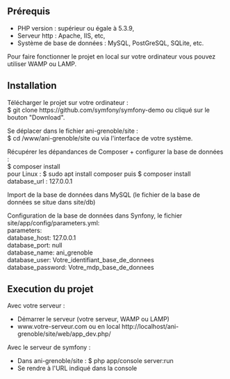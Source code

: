 <h2>Prérequis</h2>
<ul>
<li>PHP version : supérieur ou égale à 5.3.9,</li>
<li>Serveur http : Apache, IIS, etc,</li>
<li>Système de base de données : MySQL, PostGreSQL, SQLite, etc.</li>
</ul>

Pour faire fonctionner le projet en local sur votre ordinateur vous pouvez utiliser WAMP ou LAMP.

<h2>Installation</h2>
Télécharger le projet sur votre ordinateur :</br>
$ git clone https://github.com/symfony/symfony-demo ou cliqué sur le bouton "Download".

Se déplacer dans le fichier ani-grenoble/site :</br>
$ cd /www/ani-grenoble/site ou via l'interface de votre système.

Récupérer les dépandances de Composer + configurer la base de données :</br>
$ composer install</br>
pour Linux : $ sudo apt install composer puis $ composer install</br>
database_url : 127.0.0.1</br>

Import de la base de données dans MySQL (le fichier de la base de données se situe dans site/db)

Configuration de la base de données dans Synfony, le fichier site/app/config/parameters.yml:</br>
parameters:</br>
    database_host: 127.0.0.1</br>
    database_port: null</br>
    database_name: ani_grenoble</br>
    database_user: Votre_identifiant_base_de_donnees</br>
    database_password: Votre_mdp_base_de_donnees</br>
    
<h2>Execution du projet</h2>
Avec votre serveur : </br>
<ul>
<li>Démarrer le serveur (votre serveur, WAMP ou LAMP)</li>
<li>www.votre-serveur.com ou en local http://localhost/ani-grenoble/site/web/app_dev.php/ </li>
</ul>

Avec le serveur de symfony : </br>
<ul>
<li>Dans ani-grenoble/site : $ php app/console server:run</li>
<li>Se rendre à l'URL indiqué dans la console</li>
</ul>


